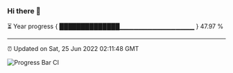 ### Hi there 👋

⏳ Year progress { ██████████████▁▁▁▁▁▁▁▁▁▁▁▁▁▁▁▁ } 47.97 %

---

⏰ Updated on Sat, 25 Jun 2022 02:11:48 GMT

![Progress Bar CI](https://github.com/ZhaoGui/ZhaoGui/workflows/Progress%20Bar%20CI/badge.svg)

